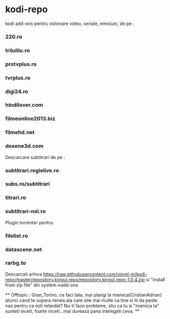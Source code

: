 # kodi-repo
kodi add-ons pentru vizionare video, seriale, emisiuni, de pe : 

### 220.ro

### trilulilu.ro

### protvplus.ro

### tvrplus.ro

### digi24.ro

### hindilover.com

### filmeonline2013.biz

### filmehd.net

### desene3d.com

Descarcare subtitrari de pe :

### subtitrari.regielive.ro
### subs.ro/subtitrari
### titrari.ro
### subtitrari-noi.ro

Plugin torrenter pentru:

### filelist.ro
### datascene.net
### rarbg.to

Descarcati arhiva https://raw.githubusercontent.com/viorel-m/kodi-repo/master/repository.kingul.repo/repository.kingul.repo-1.0.4.zip si "install from zip file" din system->add-ons

**
Offtopic : 
Gran_Torino, ce faci tata, mai plangi la mamica(CristianAdrian) atunci cand te supara nenea ala care stie mai multe ca tine si iti da peste nas pentru ca esti retardat? Nu-ti face probleme, stiu ca tu si "mamica ta" sunteti inceti, foarte inceti...mai dureaza pana intelegeti ceva.
**

